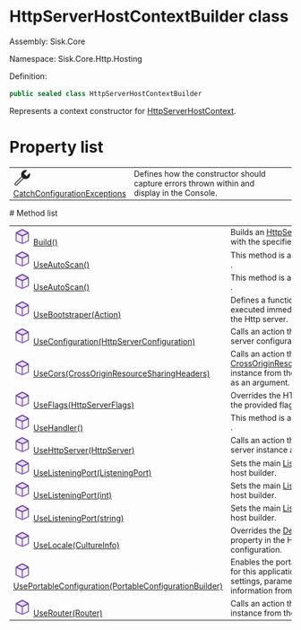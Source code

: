 <!--

Copyrights 2023 Sisk Framework - CypherPotato
Published under MIT license

!!! DO NOT EDIT THIS FILE !!!
This file was generated by a tool in the Sisk package. To edit the information in this documentation,
edit the XML documentation present in the Sisk source code.

-->

# HttpServerHostContextBuilder class
Assembly: Sisk.Core

Namespace: Sisk.Core.Http.Hosting

Definition:

```cs
public sealed class HttpServerHostContextBuilder
```

Represents a context constructor for <a href="/read?q=/contents/spec/Sisk.Core.Http.Hosting.HttpServerHostContext.md">HttpServerHostContext</a>.

# Property list
<table>
    <tbody>
<tr>
    <td width="33%">
        <img class="icon" src="/assets/img/icons/property.svg">
        <a href="/read?q=/contents/spec/Sisk.Core.Http.Hosting.HttpServerHostContextBuilder.CatchConfigurationExceptions.md">
            CatchConfigurationExceptions
        </a>
    </td>
    <td>
        Defines how the constructor should capture errors thrown within <see cref="M:Sisk.Core.Http.Hosting.HttpServerHostContextBuilder.UsePortableConfiguration(System.Action{Sisk.Core.Http.Hosting.PortableConfigurationBuilder})" /> and display in the Console.
    <td>
</tr>
    </tbody>
</table>
# Method list
<table>
    <tbody>
<tr>
    <td width="33%">
        <img class="icon" src="/assets/img/icons/method.svg">
        <a href="/read?q=/contents/spec/Sisk.Core.Http.Hosting.HttpServerHostContextBuilder.Build().md">
            Build()
        </a>
    </td>
    <td>
        Builds an <a href="/read?q=/contents/spec/Sisk.Core.Http.Hosting.HttpServerHostContext.md">HttpServerHostContext</a> with the specified parameters.
    <td>
</tr>
<tr>
    <td width="33%">
        <img class="icon" src="/assets/img/icons/method.svg">
        <a href="/read?q=/contents/spec/Sisk.Core.Http.Hosting.HttpServerHostContextBuilder.UseAutoScan().md">
            UseAutoScan()
        </a>
    </td>
    <td>
        This method is an shortcut for calling <see cref="M:Sisk.Core.Routing.Router.AutoScanModules``1" />.
    <td>
</tr>
<tr>
    <td width="33%">
        <img class="icon" src="/assets/img/icons/method.svg">
        <a href="/read?q=/contents/spec/Sisk.Core.Http.Hosting.HttpServerHostContextBuilder.UseAutoScan().md">
            UseAutoScan()
        </a>
    </td>
    <td>
        This method is an shortcut for calling <see cref="M:Sisk.Core.Routing.Router.AutoScanModules``1" />.
    <td>
</tr>
<tr>
    <td width="33%">
        <img class="icon" src="/assets/img/icons/method.svg">
        <a href="/read?q=/contents/spec/Sisk.Core.Http.Hosting.HttpServerHostContextBuilder.UseBootstraper(Action).md">
            UseBootstraper(Action)
        </a>
    </td>
    <td>
        Defines a function that will be executed immediately before starting the Http server.
    <td>
</tr>
<tr>
    <td width="33%">
        <img class="icon" src="/assets/img/icons/method.svg">
        <a href="/read?q=/contents/spec/Sisk.Core.Http.Hosting.HttpServerHostContextBuilder.UseConfiguration(HttpServerConfiguration).md">
            UseConfiguration(HttpServerConfiguration)
        </a>
    </td>
    <td>
        Calls an action that has the HTTP server configuration as an argument.
    <td>
</tr>
<tr>
    <td width="33%">
        <img class="icon" src="/assets/img/icons/method.svg">
        <a href="/read?q=/contents/spec/Sisk.Core.Http.Hosting.HttpServerHostContextBuilder.UseCors(CrossOriginResourceSharingHeaders).md">
            UseCors(CrossOriginResourceSharingHeaders)
        </a>
    </td>
    <td>
        Calls an action that has an <a href="/read?q=/contents/spec/Sisk.Core.Entity.CrossOriginResourceSharingHeaders.md">CrossOriginResourceSharingHeaders</a> instance from the main listening host as an argument.
    <td>
</tr>
<tr>
    <td width="33%">
        <img class="icon" src="/assets/img/icons/method.svg">
        <a href="/read?q=/contents/spec/Sisk.Core.Http.Hosting.HttpServerHostContextBuilder.UseFlags(HttpServerFlags).md">
            UseFlags(HttpServerFlags)
        </a>
    </td>
    <td>
        Overrides the HTTP server flags with the provided flags.
    <td>
</tr>
<tr>
    <td width="33%">
        <img class="icon" src="/assets/img/icons/method.svg">
        <a href="/read?q=/contents/spec/Sisk.Core.Http.Hosting.HttpServerHostContextBuilder.UseHandler().md">
            UseHandler()
        </a>
    </td>
    <td>
        This method is an shortcut for calling <see cref="M:Sisk.Core.Http.HttpServer.RegisterHandler``1" />.
    <td>
</tr>
<tr>
    <td width="33%">
        <img class="icon" src="/assets/img/icons/method.svg">
        <a href="/read?q=/contents/spec/Sisk.Core.Http.Hosting.HttpServerHostContextBuilder.UseHttpServer(HttpServer).md">
            UseHttpServer(HttpServer)
        </a>
    </td>
    <td>
        Calls an action that has the HTTP server instance as an argument.
    <td>
</tr>
<tr>
    <td width="33%">
        <img class="icon" src="/assets/img/icons/method.svg">
        <a href="/read?q=/contents/spec/Sisk.Core.Http.Hosting.HttpServerHostContextBuilder.UseListeningPort(ListeningPort).md">
            UseListeningPort(ListeningPort)
        </a>
    </td>
    <td>
        Sets the main <a href="/read?q=/contents/spec/Sisk.Core.Http.ListeningPort.md">ListeningPort</a> of this host builder.
    <td>
</tr>
<tr>
    <td width="33%">
        <img class="icon" src="/assets/img/icons/method.svg">
        <a href="/read?q=/contents/spec/Sisk.Core.Http.Hosting.HttpServerHostContextBuilder.UseListeningPort(int).md">
            UseListeningPort(int)
        </a>
    </td>
    <td>
        Sets the main <a href="/read?q=/contents/spec/Sisk.Core.Http.ListeningPort.md">ListeningPort</a> of this host builder.
    <td>
</tr>
<tr>
    <td width="33%">
        <img class="icon" src="/assets/img/icons/method.svg">
        <a href="/read?q=/contents/spec/Sisk.Core.Http.Hosting.HttpServerHostContextBuilder.UseListeningPort(string).md">
            UseListeningPort(string)
        </a>
    </td>
    <td>
        Sets the main <a href="/read?q=/contents/spec/Sisk.Core.Http.ListeningPort.md">ListeningPort</a> of this host builder.
    <td>
</tr>
<tr>
    <td width="33%">
        <img class="icon" src="/assets/img/icons/method.svg">
        <a href="/read?q=/contents/spec/Sisk.Core.Http.Hosting.HttpServerHostContextBuilder.UseLocale(CultureInfo).md">
            UseLocale(CultureInfo)
        </a>
    </td>
    <td>
        Overrides the <a href="/read?q=/contents/spec/Sisk.Core.Http.HttpServerConfiguration.md">DefaultCultureInfo</a> property in the HTTP server configuration.
    <td>
</tr>
<tr>
    <td width="33%">
        <img class="icon" src="/assets/img/icons/method.svg">
        <a href="/read?q=/contents/spec/Sisk.Core.Http.Hosting.HttpServerHostContextBuilder.UsePortableConfiguration(PortableConfigurationBuilder).md">
            UsePortableConfiguration(PortableConfigurationBuilder)
        </a>
    </td>
    <td>
        Enables the portable configuration for this application, which imports settings, parameters, and other information from a JSON settings file.
    <td>
</tr>
<tr>
    <td width="33%">
        <img class="icon" src="/assets/img/icons/method.svg">
        <a href="/read?q=/contents/spec/Sisk.Core.Http.Hosting.HttpServerHostContextBuilder.UseRouter(Router).md">
            UseRouter(Router)
        </a>
    </td>
    <td>
        Calls an action that has an <a href="/read?q=/contents/spec/Sisk.Core.Routing.Router.md">Router</a> instance from the host HTTP server.
    <td>
</tr>
    </tbody>
</table>
